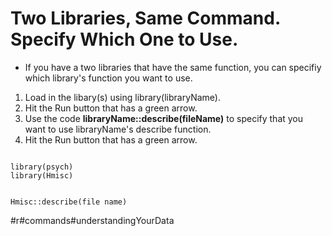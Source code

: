 # Two Libraries, Same Command. Specify Which One to Use. 

* If you have a two libraries that have the same function, you can      specifiy which library's function you want to use. 

1. Load in the libary(s) using library(libraryName). 
2. Hit the Run button that has a green arrow. 
3. Use the code  **libraryName::describe(fileName)** to specify that you want to use libraryName's describe function.
4. Hit the Run button that has a green arrow.

```{r}

library(psych)
library(Hmisc)

```

```{r}

Hmisc::describe(file name)

```

#r#commands#understandingYourData